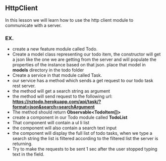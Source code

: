 ## HttpClient

In this lesson we will learn how to use the http client module to communicate with a server.

### EX.

- create a new feature module called Todo.
- Create a model class representing our todo item, the constructor will get a json like the one we are getting from the server and will populate the properties of the instance based on that json. place that model in **models** directory in the todo folder
- Create a service in that module called Task.
- our service has a method which sends a get request to our todo task rest server.
- the method will get a search string as argument
- the method will send request to the following url: **https://nztodo.herokuapp.com/api/task/?format=json&search=searchArgument**
- The method should return **Observable<TodoItem[]>**
- create a component in our Todo module called **TodoList**
- That component will contain a ul li list
- the component will also contain a search text input
- the component will display the full list of todo tasks, when we type a search string the list is filtered according to the filtered list the server is returning.
- Try to make the requests to be sent 1 sec after the user stopped typing text in the field.